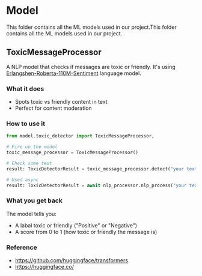 # Model

This folder contains all the ML models used in our project.This folder contains all the ML models used in our project.

## ToxicMessageProcessor
A NLP model that checks if messages are toxic or friendly. It's using [Erlangshen-Roberta-110M-Sentiment](https://huggingface.co/IDEA-CCNL/Erlangshen-Roberta-110M-Sentiment) language model.

### What it does
- Spots toxic vs friendly content in text
- Perfect for content moderation

### How to use it
```python
from model.toxic_detector import ToxicMessageProcessor, 

# Fire up the model
toxic_message_processor = ToxicMessageProcessor()

# Check some text
result: ToxicDetectorResult = toxic_message_processor.detect("your text here")

# Used async
result: ToxicDetectorResult = await nlp_processor.nlp_process("your text here")
```

### What you get back
The model tells you:
- A labal toxic or friendly ("Positive" or "Negative")
- A score from 0 to 1 (how toxic or friendly the message is)

### Reference
- https://github.com/huggingface/transformers
- https://huggingface.co/
